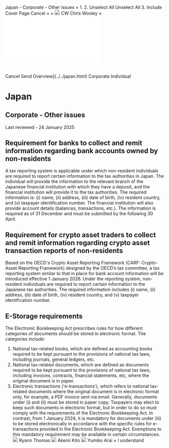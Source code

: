 Japan - Corporate - Other issues
×
1.
2.
Unselect All
Unselect All
3.
Include Cover Page
Cancel
×
×
![](../../-/media/world-wide-tax-summaries/attachments/global---chris-wooley.ashx%3Frev=ac5e5f3223b34096b1afc2a6009c7320&revision=ac5e5f32-23b3-4096-b1af-c2a6009c7320&hash=859B7ADC84DC2CBEC9760E9E6EE7DE6D0A8BFCDF)
CW
Chris Wooley
×
![](other-issues.html)
######
Cancel
Send
Overview](../../japan.html)
Corporate
Individual
# Japan
## Corporate - Other issues
Last reviewed - 24 January 2025
## Requirement for banks to collect and remit information regarding bank accounts owned by non-residents
A tax reporting system is applicable under which non-resident individuals are required to report certain information to the tax authorities in Japan. The individual will provide the information to the relevant branch of the Japanese financial institution with which they have a deposit, and the financial institution will provide it to the tax authorities. The required information is: (i) name, (ii) address, (iii) date of birth, (iv) resident country, and (v) taxpayer identification number. The financial institution will also provide account details (balances, transactions, etc.). The information is required as of 31 December and must be submitted by the following 30 April.
## Requirement for crypto asset traders to collect and remit information regarding crypto asset transaction reports of non-residents
Based on the OECD's Crypto Asset Reporting Framework (CARF: Crypto­Asset Reporting Framework) designed by the OECD’s tax committee, a tax reporting system similar to that in place for bank account information will be introduced effective 1 January 2026. Under the reporting system, non-resident individuals are required to report certain information to the Japanese tax authorities. The required information includes (i) name, (ii) address, (iii) date of birth, (iv) resident country, and (v) taxpayer identification number.
## E-Storage requirements
The Electronic Bookkeeping Act prescribes rules for how different categories of documents should be stored in electronic format. The categories include:
1. National tax-related books, which are defined as accounting books required to be kept pursuant to the provisions of national tax laws, including journals, general ledgers, etc.
2. National tax-related documents, which are defined as documents required to be kept pursuant to the provisions of national tax laws, including invoices, contracts, financial statements, etc, where the original document is in paper.
3. Electronic transactions ('e-transactions'), which refers to national tax-related documents where the original document is in electronic format only, for example, a PDF invoice sent via email.
Generally, documents under (i) and (ii) must be stored in paper copy. Taxpayers may elect to keep such documents in electronic format, but in order to do so must comply with the requirements of the Electronic Bookkeeping Act. In contrast, from 1 January 2024, it is mandatory for documents under (iii) to be stored electronically in accordance with the specific rules for e-transactions provided in the Electronic Bookkeeping Act. Exemptions to this mandatory requirement may be available in certain circumstances.
![](../../-/media/world-wide-tax-summaries/japanryann-thomasthomasjpg20230728061238191.ashx%3Frev=dafda71cfc1e408e9f46d06db5488f5b&revision=dafda71c-fc1e-408e-9f46-d06db5488f5b&hash=D206BD17A8429E6D70C8FCC8845BA1AC08A3E028)
Ryann Thomas
![](../../-/media/world-wide-tax-summaries/japanakemi-kitoakemikitojpg20231026053606651.ashx%3Frev=5ba560461430440697cc8153ed65fd8c&revision=5ba56046-1430-4406-97cc-8153ed65fd8c&hash=0528BB34326C11EEE3ECC017864B7251D8553B5F)
Akemi Kito
![](../../-/media/world-wide-tax-summaries/attachments/japan---yumiko-arai.ashx%3Frev=a23a4d10810941f1bed01c4655386375&revision=a23a4d10-8109-41f1-bed0-1c4655386375&hash=344CA125723A79B9E6F3560D5417E09BE7E169FC)
Yumiko Arai
×
I understand
